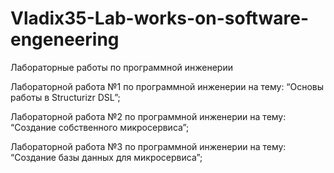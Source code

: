 # Vladix35-Lab-works-on-software-engeneering
Лабораторные работы по программной инженерии



Лабораторной работа №1 по программной инженерии на тему: “Основы работы в Structurizr DSL”;

Лабораторной работа №2 по программной инженерии на тему: “Создание собственного микросервиса”;

Лабораторной работа №3 по программной инженерии на тему: “Создание базы данных для микросервиса”;
